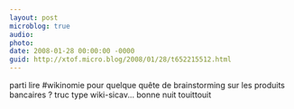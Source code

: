 ```yaml
---
layout: post
microblog: true
audio: 
photo: 
date: 2008-01-28 00:00:00 -0000
guid: http://xtof.micro.blog/2008/01/28/t652215512.html
---
```

parti lire #wikinomie pour quelque quête de brainstorming sur les produits bancaires ? truc type wiki-sicav... bonne nuit touittouit
